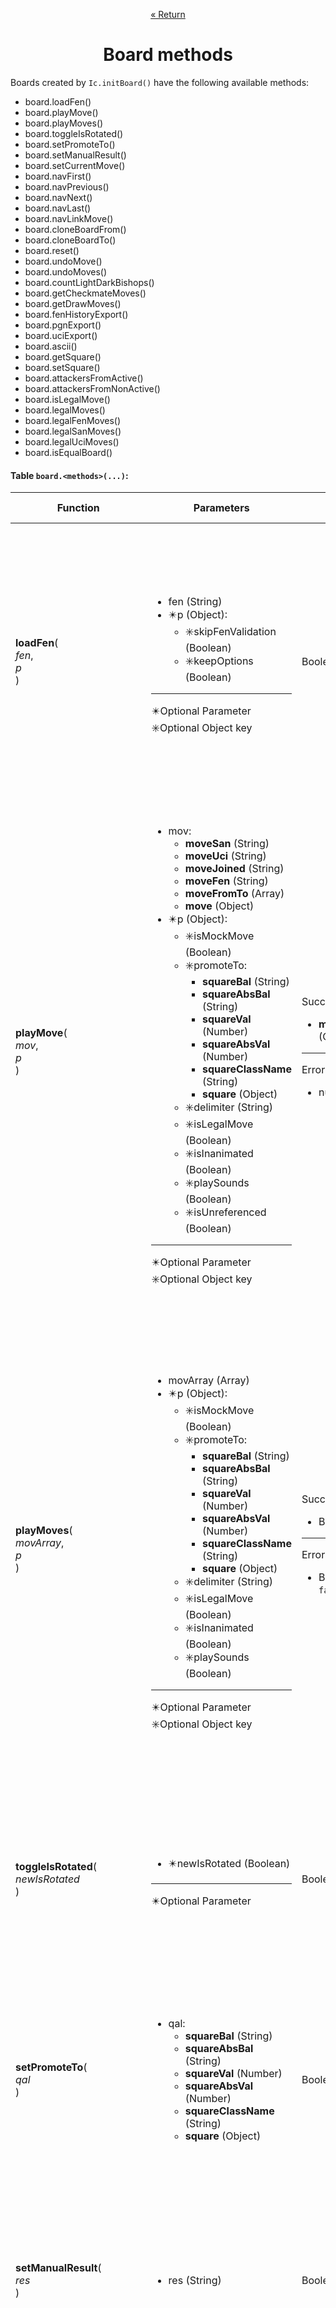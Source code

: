 <p align="center"><a href="https://github.com/ajax333221/isepic-chess#book-documentation">« Return</a></p>

<h1 align="center">Board methods</h1>

Boards created by `Ic.initBoard()` have the following available methods:

<ul>
<li>board.loadFen()</li>
<li>board.playMove()</li>
<li>board.playMoves()</li>
<li>board.toggleIsRotated()</li>
<li>board.setPromoteTo()</li>
<li>board.setManualResult()</li>
<li>board.setCurrentMove()</li>
<li>board.navFirst()</li>
<li>board.navPrevious()</li>
<li>board.navNext()</li>
<li>board.navLast()</li>
<li>board.navLinkMove()</li>
<li>board.cloneBoardFrom()</li>
<li>board.cloneBoardTo()</li>
<li>board.reset()</li>
<li>board.undoMove()</li>
<li>board.undoMoves()</li>
<li>board.countLightDarkBishops()</li>
<li>board.getCheckmateMoves()</li>
<li>board.getDrawMoves()</li>
<li>board.fenHistoryExport()</li>
<li>board.pgnExport()</li>
<li>board.uciExport()</li>
<li>board.ascii()</li>
<li>board.getSquare()</li>
<li>board.setSquare()</li>
<li>board.attackersFromActive()</li>
<li>board.attackersFromNonActive()</li>
<li>board.isLegalMove()</li>
<li>board.legalMoves()</li>
<li>board.legalFenMoves()</li>
<li>board.legalSanMoves()</li>
<li>board.legalUciMoves()</li>
<li>board.isEqualBoard()</li>
</ul>

#### Table `board.<methods>(...)`:

Function | Parameters | Return | UI refresh? | Description
-------- | ---------- | ------ | ----------- | -----------
**loadFen**(<br>*fen*,<br>*p*<br>) | <ul><li>fen (String)</li><li>:eight_pointed_black_star:p (Object):<ul><li>:eight_spoked_asterisk:skipFenValidation (Boolean)</li><li>:eight_spoked_asterisk:keepOptions (Boolean)</li></ul></li></ul><hr>:eight_pointed_black_star:Optional Parameter<br>:eight_spoked_asterisk:Optional Object key | Boolean | Yes | Loads a **fen position**.<br><br>`skipFenValidation = true` skips the fen validation. This should only be used if the fen is known to pass the fen tests of `isepic-chess.js` or the fen was generated by `isepic-chess.js`.<br><br>`keepOptions = true` can be used to prevent the overwrite of `board.isRotated`, `board.promoteTo` and `board.isHidden` to their respectives defaults.<br><br>The Boolean options (`skipFenValidation` and `keepOptions`) default to `false` when not set to a Boolean value of `true`.<br><br>Successfully loading a fen will set `"*"` to `board.manualResult`.<hr>Examples:<ul><li>`board.loadFen("r1bqkbnr/pppp2pp/2n2p2/4p3/2B1P3/5N2/PPPP1PPP/RNBQ1RK1 b kq - 1 4") //true`</li><li>`board.loadFen("2k5/8/1K1R4/8/8/8/8/8 b - - 0 1", {keepOptions: true}) //true`</li><li>`board.loadFen("0invalidfen0") //false`</li></ul>
**playMove**(<br>*mov*,<br>*p*<br>) | <ul><li>mov:<ul><li>**moveSan** (String)</li><li>**moveUci** (String)</li><li>**moveJoined** (String)</li><li>**moveFen** (String)</li><li>**moveFromTo** (Array)</li><li>**move** (Object)</li></ul></li><li>:eight_pointed_black_star:p (Object):<ul><li>:eight_spoked_asterisk:isMockMove (Boolean)</li><li>:eight_spoked_asterisk:promoteTo:<ul><li>**squareBal** (String)</li><li>**squareAbsBal** (String)</li><li>**squareVal** (Number)</li><li>**squareAbsVal** (Number)</li><li>**squareClassName** (String)</li><li>**square** (Object)</li></ul></li><li>:eight_spoked_asterisk:delimiter (String)</li><li>:eight_spoked_asterisk:isLegalMove (Boolean)</li><li>:eight_spoked_asterisk:isInanimated (Boolean)</li><li>:eight_spoked_asterisk:playSounds (Boolean)</li><li>:eight_spoked_asterisk:isUnreferenced (Boolean)</li></ul></li></ul><hr>:eight_pointed_black_star:Optional Parameter<br>:eight_spoked_asterisk:Optional Object key | Success:<ul><li>**move** (Object)</li></ul><hr>Error:<ul><li>null</li></ul> | Yes | Generates and returns a :pushpin:**move**.<br><br>`isMockMove = true` plays the move on a **temporal board** instead of affecting the **board**.<br><br>`isLegalMove = true` skips the legal move validation. This should only be used if the move is known to be a legal move for a specific fen and the current board fen matches it.<br><br>`isInanimated = true` prevents the **piece animation** in UI <sup>(the UI refresh takes place normally)</sup>.<br><br>`playSounds = true` plays the move with **sound effects** in UI.<br><br>`isUnreferenced = true` means that the returned **move** will not be referenced (modifying these unreferenced copies will not affect the corresponding elements in the **move list** or the other way around).<br><br>The Boolean options (`isMockMove`, `isLegalMove`, `isInanimated`, `playSounds` and `isUnreferenced`) default to `false` when not set to a Boolean value of `true`.<br><br>`promoteTo` takes precedence over everything when specified and a pawn promotion takes place.<br><br>`delimiter` is a single character to look for in **moveJoined** (like `"-" in "a2-a4"`) to allow the use of any delimiters. Defaults to `"-"` if not specified.<br><br>Successfully playing a move will set `"*"` to `board.manualResult`.<hr>Examples:<ul><li>`board.playMove("Nc3") //Object{...}`</li><li>`board.playMove("b1_c3", {delimiter: "_"}) //Object{...}`</li><li>`board.playMove("0invalidmove0") //null`</li></ul><hr>:pushpin:Move documentation link:<ul><li>[move properties](https://github.com/ajax333221/isepic-chess/blob/master/docs/move-properties.md#move-properties).</li></ul>
**playMoves**(<br>*movArray*,<br>*p*<br>) | <ul><li>movArray (Array)</li><li>:eight_pointed_black_star:p (Object):<ul><li>:eight_spoked_asterisk:isMockMove (Boolean)</li><li>:eight_spoked_asterisk:promoteTo:<ul><li>**squareBal** (String)</li><li>**squareAbsBal** (String)</li><li>**squareVal** (Number)</li><li>**squareAbsVal** (Number)</li><li>**squareClassName** (String)</li><li>**square** (Object)</li></ul></li><li>:eight_spoked_asterisk:delimiter (String)</li><li>:eight_spoked_asterisk:isLegalMove (Boolean)</li><li>:eight_spoked_asterisk:isInanimated (Boolean)</li><li>:eight_spoked_asterisk:playSounds (Boolean)</li></ul></li></ul><hr>:eight_pointed_black_star:Optional Parameter<br>:eight_spoked_asterisk:Optional Object key | Success:<ul><li>Boolean</li></ul><hr>Error:<ul><li>Boolean: `false`</li></ul> | Yes | It tries to play all the moves consecutively and tells you if all moves were successfully played or not.<br><br>`isMockMove = true` plays the moves on a **temporal board** instead of affecting the **board**.<br><br>:zap:**Tip:** when **isMockMove** is used, all the moves are expected to be from the active side (do not alternate them with the non-active side as the moves will not be being played). However, it is preferred to validate multiple moves with `board.isLegalMove(...)` and a loop with early break.<br><br>`isLegalMove = true` skips the legal move validation. This should only be used if the moves are known to be legal moves for a specific fen and the current board fen matches it.<br><br>`isInanimated = true` prevents the **piece animations** in UI <sup>(the UI refresh takes place normally)</sup>.<br><br>`playSounds = true` plays the moves with **sound effects** in UI.<br><br>The Boolean options (`isMockMove`, `isLegalMove`, `isInanimated` and `playSounds`) default to `false` when not set to a Boolean value of `true`.<br><br>`promoteTo` takes precedence over everything when specified and a pawn promotion takes place.<br><br>`delimiter` is a single character to look for in **moveJoined** (like `"-" in "a2-a4"`) to allow the use of any delimiters. Defaults to `"-"` if not specified.<br><br>Successfully playing a move will set `"*"` to `board.manualResult`.<hr>Examples:<ul><li>`board.playMoves(["e4", "e7-e5", "Nf3"]) //true`</li><li>`board.playMoves(["e2_e4", "e5", "Nf3"], {delimiter: "_"}) //true`</li><li>`board.playMoves(["0invalidmove0"]) //false`</li><li>`board.playMoves(["e4", "0invalidmove0"]) //false`</li></ul>
**toggleIsRotated**(<br>*newIsRotated*<br>) | <ul><li>:eight_pointed_black_star:newIsRotated (Boolean)</li></ul><hr>:eight_pointed_black_star:Optional Parameter | Boolean | Yes | Toggles (or sets) the **board property** of `board.isRotated`.<br><br>When a Boolean is passed, `board.isRotated` will be setting that specific value instead of toggling.<hr>Examples:<ul><li>`board.toggleIsRotated() //true`</li><li>`board.toggleIsRotated(false) //true`</li><li>`board.toggleIsRotated(false) //false`</li><li>`board.toggleIsRotated(true) //true`</li><li>`board.toggleIsRotated(true) //false`</li></ul>
**setPromoteTo**(<br>*qal*<br>) | <ul><li>qal:<ul><li>**squareBal** (String)</li><li>**squareAbsBal** (String)</li><li>**squareVal** (Number)</li><li>**squareAbsVal** (Number)</li><li>**squareClassName** (String)</li><li>**square** (Object)</li></ul></li></ul> | Boolean | Yes | Changes the **board property** of `board.promoteTo`.<br><br>Min and max inclusive limits of `2` (knight) and `5` (queen) will be enforced.<br><br>**Falsy-values** and invalid inputs will default to `5` (queen).<hr>Examples:<ul><li>`board.setPromoteTo(3) //true`</li><li>`board.setPromoteTo(3) //false`</li><li>`board.setPromoteTo(-4) //true`</li><li>`board.setPromoteTo("q") //true`</li><li>`board.setPromoteTo("N") //true`</li><li>`board.setPromoteTo("wr") //true`</li><li>`board.setPromoteTo("br") //false`</li><li>`board.setPromoteTo() //true`</li><li>`board.setPromoteTo() //false`</li></ul>
**setManualResult**(<br>*res*<br>) | <ul><li>res (String)</li></ul> | Boolean | Yes | Changes the **board property** of `board.manualResult`.<br><br>Valid inputs are `"*", "1-0", "0-1" and "1/2-1/2"`. The fallback `"*"` will be used for invalid inputs.<hr>Examples:<ul><li>`board.setManualResult("*") //false`</li><li>`board.setManualResult("1-0") //true`</li><li>`board.setManualResult("0-1") //true`</li><li>`board.setManualResult("1/2-1/2") //true`</li><li>`board.setManualResult("0invalidresult0") //true`</li></ul>
**setCurrentMove**(<br>*val*,<br>*isGoto*<br>) | <ul><li>val (Number)</li><li>:eight_pointed_black_star:isGoto (Boolean)</li></ul><hr>:eight_pointed_black_star:Optional Parameter | Boolean | Yes | Changes the **board property** of `board.currentMove`.<br><br>When a Boolean `true` is passed (or not passing a Boolean type), the value will be set to the **current move**.<br><br>When a Boolean `false` is passed, the **current move** will be shifted by the value instead of setting the value.<br><br>The **piece animation** in UI will be prevented when:<ul><li>Boolean `true` is passed in `isGoto`.</li><li>`isGoto` is not a Boolean type and the **current move** change is bigger than one.</li></ul><hr>Examples:<ul><li>`board.setCurrentMove(2) //true`</li><li>`board.setCurrentMove(2) //false`</li><li>`board.setCurrentMove(1, false) //true`</li><li>`board.setCurrentMove(1, false) //true`</li><li>`board.setCurrentMove(4, true) //true`</li><li>`board.setCurrentMove(4, true) //false`</li></ul>
**navFirst**() | - | Boolean | Yes | Performs a `board.setCurrentMove(0)`.<hr>Examples:<ul><li>`board.navFirst() //true`</li><li>`board.navFirst() //false`</li></ul>
**navPrevious**() | - | Boolean | Yes | Performs a `board.setCurrentMove(board.currentMove-1)`.<hr>Examples:<ul><li>`board.navPrevious() //true`</li><li>`board.navPrevious() //false`</li></ul>
**navNext**() | - | Boolean | Yes | Performs a `board.setCurrentMove(board.currentMove+1)`.<hr>Examples:<ul><li>`board.navNext() //true`</li><li>`board.navNext() //false`</li></ul>
**navLast**() | - | Boolean | Yes | Performs a `board.setCurrentMove(board.moveList.length-1)`.<hr>Examples:<ul><li>`board.navLast() //true`</li><li>`board.navLast() //false`</li></ul>
**navLinkMove**(<br>*moveIndex*<br>) | <ul><li>moveIndex (Number)</li></ul> | Boolean | Yes | Performs a `board.setCurrentMove(moveIndex)`.<hr>Examples:<ul><li>`board.navLinkMove(2) //true`</li><li>`board.navLinkMove(2) //false`</li></ul>
**cloneBoardFrom**(<br>*fromBoard*<br>) | <ul><li>fromBoard:<ul><li>**boardName** (String)</li><li>**board** (Object)</li></ul></li></ul> | Boolean | Yes | Copies all the board properties (except `board.boardName`) from another board into this board.<hr>Examples:<ul><li>`board.cloneBoardFrom(from_board) //true`</li><li>`board.cloneBoardFrom("0invalid0") //false`</li><li>`board.cloneBoardFrom(board) //false`</li></ul><hr>:small_red_triangle_down:Error emits a `console.log(...)` when:<ul><li>the *from board* is not found.</li><li>attempting to clone the board from itself.</li></ul>
**cloneBoardTo**(<br>*toBoard*<br>) | <ul><li>toBoard:<ul><li>**boardName** (String)</li><li>**board** (Object)</li></ul></li></ul> | Boolean | Yes | Copies all the board properties (except `board.boardName`) from this board into another board.<hr>Examples:<ul><li>`board.cloneBoardTo(to_board) //true`</li><li>`board.cloneBoardTo("0invalid0") //false`</li><li>`board.cloneBoardTo(board) //false`</li></ul><hr>:small_red_triangle_down:Error emits a `console.log(...)` when:<ul><li>the *to board* is not found.</li><li>attempting to clone the board to itself.</li></ul>
**reset**(<br>*keepOptions*<br>) | <ul><li>:eight_pointed_black_star:keepOptions (Boolean)</li></ul><hr>:eight_pointed_black_star:Optional Parameter | Boolean | Yes | Loads the **default fen position**.<br><br>`keepOptions` can be used to prevent the overwrite of `board.isRotated`, `board.promoteTo` and `board.isHidden` to their respectives defaults.<br><br>All the played moves are deleted.<br><br>It will set `"*"` to `board.manualResult`.<hr>Examples:<ul><li>`board.reset() //true`</li><li>`board.reset() //false`</li><li>`board.reset(true) //true`</li><li>`board.reset(true) //false`</li></ul>
**undoMove**() | - | Success:<ul><li>**move** (Object)</li></ul><hr>Error:<ul><li>null</li></ul> | Yes | Removes the last :pushpin:**move** played and returns it.<br><br>The returned move is unreferenced and no longer tied to the board (modifying this unreferenced copy will not affect the corresponding element in the **move list** or the other way around).<br><br>The **current move** will be decreased as necessary if it was pointing to the removed move.<br><br>Successfully removing a move will set `"*"` to `board.manualResult`.<hr>Examples:<ul><li>`board.undoMove() //Object{...}`</li><li>`board.undoMove() //null`</li></ul><hr>:pushpin:Move documentation link:<ul><li>[move properties](https://github.com/ajax333221/isepic-chess/blob/master/docs/move-properties.md#move-properties).</li></ul>
**undoMoves**(<br>*decreaseBy*<br>) | <ul><li>:eight_pointed_black_star:decreaseBy (Number)</li></ul><hr>:eight_pointed_black_star:Optional Parameter | **moveArray** (Array) | Yes | Removes the last N :pushpin:**move**s played and returns them as a **move array**.<br><br>If `decreaseBy` is omitted, all the moves will be removed.<br><br>The returned moves are unreferenced and no longer tied to the board (modifying these unreferenced copies will not affect the corresponding elements in the **move list** or the other way around).<br><br>The **current move** will be decreased as necessary if it was pointing to one of the removed moves.<br><br>Successfully removing a move will set `"*"` to `board.manualResult`.<hr>Examples:<ul><li>`board.undoMoves() //[{...}, {...}, ..., {...}]`</li><li>`board.undoMoves(2) //[{...}, {...}]`</li><li>`board.undoMoves(1) //[{...}]`</li><li>`board.undoMoves(0) //[]`</li></ul><hr>:pushpin:Move documentation link:<ul><li>[move properties](https://github.com/ajax333221/isepic-chess/blob/master/docs/move-properties.md#move-properties).</li></ul>
**countLightDarkBishops**() | - | Object: `{w:{...}, b:{...}}` | No | Returns the **bishop count** structured by player color (`w` and `b`) and then by square color (`lightSquaredBishops` and `darkSquaredBishops`).<br><br>The player colors `{w:{...}, b:{...}}` have the following sub-properties:<ul><li>**lightSquaredBishops** (Number): `obj.w.lightSquaredBishops` and `obj.b.lightSquaredBishops`.</li><li>**darkSquaredBishops** (Number): `obj.w.darkSquaredBishops` and `obj.b.darkSquaredBishops`.</li></ul><hr>Example:<ul><li>`board.countLightDarkBishops() //Object{...}`</li></ul>
**getCheckmateMoves**(<br>*earlyBreak*<br>) | <ul><li>:eight_pointed_black_star:earlyBreak (Boolean)</li></ul><hr>:eight_pointed_black_star:Optional Parameter | **finalUciArray** (Array) | No | Returns a **final uci array** with all the uci moves that deliver checkmate after playing any of them.<br><br>Any truthy-value in `earlyBreak` will short-circuit and stop looking after a single move is found.<hr>Examples:<ul><li>`board.getCheckmateMoves() //[]`</li><li>`board_after_f4_e6_g4.getCheckmateMoves() //["d8h4"]`</li></ul>
**getDrawMoves**(<br>*earlyBreak*<br>) | <ul><li>:eight_pointed_black_star:earlyBreak (Boolean)</li></ul><hr>:eight_pointed_black_star:Optional Parameter | **finalUciArray** (Array) | No | Returns a **final uci array** with all the uci moves that draw or a draw is claimable after playing any of them.<br><br>Any truthy-value in `earlyBreak` will short-circuit and stop looking after a single move is found.<hr>Examples:<ul><li>`board.getDrawMoves() //[]`</li><li>`a8_cornered_k_vs_kq.getDrawMoves() //["d6b6", "d6c7"]`</li></ul>
**fenHistoryExport**() | - | Array | No | Returns the **FEN history** list.<br><br>The first element (index 0) holds the initial fen position.<hr>Examples:<ul><li>`board.fenHistoryExport() //["rnbqkbnr/pppppppp/8/8/8/8/PPPPPPPP/RNBQKBNR w KQkq - 0 1"]`</li><li>`board_after_e4.fenHistoryExport() //["rnbqkbnr/pppppppp/8/8/8/8/PPPPPPPP/RNBQKBNR w KQkq - 0 1", "rnbqkbnr/pppppppp/8/8/4P3/8/PPPP1PPP/RNBQKBNR b KQkq - 0 1"]`</li></ul>
**pgnExport**() | - | String | No | Returns the **PGN** as text.<br><br>A line feed `\n` is used as the line break character.<hr>Examples:<ul><li>`board.pgnExport() //"... *"`</li><li>`board_after_e4.pgnExport() //"... 1. e4 *"`</li></ul>
**uciExport**() | - | String | No | Returns the **UCI** moves as text.<hr>Examples:<ul><li>`board.uciExport() //""`</li><li>`board_after_e4.uciExport() //"e2e4"`</li></ul>
**ascii**(<br>*isRotated*<br>) | <ul><li>:eight_pointed_black_star:isRotated (Boolean)</li></ul><hr>:eight_pointed_black_star:Optional Parameter | String | No | Returns the **chess diagram** as text.<br><br>Boolean parameters will take precedence over the **board property** of `board.isRotated`.<br><br>A line feed `\n` is used as the line break character.<hr>Examples:<ul><li>`board.ascii() //"..."`</li><li>`board.ascii(true) //"..."`</li><li>`board.ascii(false) //"..."`</li></ul>
**getSquare**(<br>*qos*,<br>*p*<br>) | <ul><li>qos:<ul><li>**squareBos** (String)</li><li>**squarePos** (Array)</li><li>**square** (Object)</li></ul></li><li>:eight_pointed_black_star:p (Object):<ul><li>:eight_spoked_asterisk:rankShift (Number): `-7 to 7`</li><li>:eight_spoked_asterisk:fileShift (Number): `-7 to 7`</li><li>:eight_spoked_asterisk:isUnreferenced (Boolean)</li></ul></li></ul><hr>:eight_pointed_black_star:Optional Parameter<br>:eight_spoked_asterisk:Optional Object key | Success:<ul><li>**square** (Object)</li></ul><hr>Error:<ul><li>null</li></ul> | No | Returns a :pushpin:**square**.<br><br>If the **square** is invalid (before or after shifting by `rankShift` and `fileShift`), then `null` will be returned.<br><br>`isUnreferenced = true` means that the returned **square** will not be referenced (updates made to the **board** do not affect these unreferenced copies or the other way around).<br><br>The Boolean option `isUnreferenced` defaults to `false` when not set to a Boolean value of `true`.<hr>Examples:<ul><li>`board.getSquare("e4") //Object{...}`</li><li>`board.getSquare("a1", {rankShift: -7, fileShift: 7}) //Object{...}`</li><li>`board.getSquare("0invalidsquare0") //null`</li></ul><hr>:pushpin:Square documentation link:<ul><li>[square properties](https://github.com/ajax333221/isepic-chess/blob/master/docs/square-properties.md#square-properties).</li></ul>
**setSquare**(<br>*qos*,<br>*qal*,<br>*p*<br>) | <ul><li>qos:<ul><li>**squareBos** (String)</li><li>**squarePos** (Array)</li><li>**square** (Object)</li></ul></li><li>qal:<ul><li>**squareBal** (String)</li><li>**squareAbsBal** (String)</li><li>**squareVal** (Number)</li><li>**squareAbsVal** (Number)</li><li>**squareClassName** (String)</li><li>**square** (Object)</li></ul></li><li>:eight_pointed_black_star:p (Object):<ul><li>:eight_spoked_asterisk:rankShift (Number): `-7 to 7`</li><li>:eight_spoked_asterisk:fileShift (Number): `-7 to 7`</li></ul></li></ul><hr>:eight_pointed_black_star:Optional Parameter<br>:eight_spoked_asterisk:Optional Object key | Success:<ul><li>**square** (Object)</li></ul><hr>Error:<ul><li>null</li></ul> | No | Updates and returns a :pushpin:**square**.<br><br>It updates the **king bos** (`board.w.kingBos` or `board.b.kingBos`) when setting a king.<br><br>The **square** object will have every non-static property updated.<br><br>**:warning:Important:** this method is not meant to be used unless you know exactly how everything works (the validation, castle rights and UI must be manually checked, updated and refreshed).<hr>Examples:<ul><li>`board.setSquare("e4", 0) //true`</li><li>`board.setSquare("a1", "Q", {rankShift: -7, fileShift: 7}) //true`</li><li>`board.setSquare("0invalidsquare0", "wr") //false`</li></ul><hr>:pushpin:Square documentation link:<ul><li>[square properties](https://github.com/ajax333221/isepic-chess/blob/master/docs/square-properties.md#square-properties).</li></ul>
**attackersFromActive**(<br>*qos*,<br>*earlyBreak*<br>) | <ul><li>:eight_pointed_black_star:qos:<ul><li>**squareBos** (String)</li><li>**squarePos** (Array)</li><li>**square** (Object)</li></ul></li><li>:eight_pointed_black_star:earlyBreak (Boolean)</li></ul><hr>:eight_pointed_black_star:Optional Parameter | Number | No | This can be called to know how many times active side pieces are attacking a square.<br><br>Any truthy-value in `earlyBreak` will short-circuit and stop looking after a single attack on the square (in this case, either a 0 or 1 will be returned).<br><br>The non-active side **king bos** will be used as default if the optional **qos** is missing.<br><br>It is a waste of resources to re-count the times attacked to the non-active side king square by active side pieces attacks (it is not possible to have the non-active side king at check while still be the active side to move, the result will always be `0`).<hr>Examples:<ul><li>`board.attackersFromActive("c3") //3`</li><li>`board.attackersFromActive("c3", true) //1`</li><li>`board.attackersFromActive("c3", false) //3`</li><li>`board.attackersFromActive("e4") //0`</li><li>`board.attackersFromActive("e4", true) //0`</li><li>`board.attackersFromActive("e4", false) //0`</li></ul>
**attackersFromNonActive**(<br>*qos*,<br>*earlyBreak*<br>) | <ul><li>:eight_pointed_black_star:qos:<ul><li>**squareBos** (String)</li><li>**squarePos** (Array)</li><li>**square** (Object)</li></ul></li><li>:eight_pointed_black_star:earlyBreak (Boolean)</li></ul><hr>:eight_pointed_black_star:Optional Parameter | Number | No | This can be called to know how many times non-active side pieces are attacking a square.<br><br>Any truthy-value in `earlyBreak` will short-circuit and stop looking after a single attack on the square (in this case, either a 0 or 1 will be returned).<br><br>The active side **king bos** will be used as default if the optional **qos** is missing.<br><br>It is a waste of resources to re-count the times attacked to the active side king square by non-active side pieces attacks (this information is already calculated and stored in `board.checks`).<hr>Examples:<ul><li>`board.attackersFromNonActive("c6") //3`</li><li>`board.attackersFromNonActive("c6", true) //1`</li><li>`board.attackersFromNonActive("c6", false) //3`</li><li>`board.attackersFromNonActive("e4") //0`</li><li>`board.attackersFromNonActive("e4", true) //0`</li><li>`board.attackersFromNonActive("e4", false) //0`</li></ul>
**isLegalMove**(<br>*mov*,<br>*p*<br>) | <ul><li>mov:<ul><li>**moveSan** (String)</li><li>**moveUci** (String)</li><li>**moveJoined** (String)</li><li>**moveFen** (String)</li><li>**moveFromTo** (Array)</li><li>**move** (Object)</li></ul></li><li>:eight_pointed_black_star:p (Object):<ul><li>:eight_spoked_asterisk:delimiter (String)</li></ul></li></ul><hr>:eight_pointed_black_star:Optional Parameter<br>:eight_spoked_asterisk:Optional Object key | Success:<ul><li>Boolean</li></ul><hr>Error:<ul><li>Boolean: `false`</li></ul> | No | Test to see if a move is legal or not.<br><br>`delimiter` is a single character to look for in **moveJoined** (like `"-" in "a2-a4"`) to allow the use of any delimiters. Defaults to `"-"` if not specified.<hr>Examples:<ul><li>`board.isLegalMove("Nf3") //true`</li><li>`board.isLegalMove("g1f3") //true`</li><li>`board.isLegalMove("g1-f3") //true`</li><li>`board.isLegalMove("g1_f3", {delimiter: "_"}) //true`</li><li>`board.isLegalMove("rnbqkbnr/pppppppp/8/8/8/5N2/PPPPPPPP/RNBQKB1R b KQkq - 1 1") //true`</li><li>`board.isLegalMove(["g1", [5, 5]]) //true`</li><li>`board.isLegalMove("0invalidsan0") //false`</li><li>`board.isLegalMove("a1-h7") //false`</li><li>`board.isLegalMove(["a1", "0invalidsquare0"]) //false`</li></ul>
**legalMoves**(<br>*initialQos*,<br>*p*<br>) | <ul><li>initialQos:<ul><li>**squareBos** (String)</li><li>**squarePos** (Array)</li><li>**square** (Object)</li></ul></li><li>:eight_pointed_black_star:p (Object):<ul><li>:eight_spoked_asterisk:returnType (String)</li><li>:eight_spoked_asterisk:squareType (String)</li><li>:eight_spoked_asterisk:delimiter (String)</li></ul></li></ul><hr>:eight_pointed_black_star:Optional Parameter<br>:eight_spoked_asterisk:Optional Object key | Success:<ul><li>**finalBosArray** (Array)</li></ul><hr>Error:<ul><li>Array: `[]`</li></ul> | No | Returns a **final bos array** with all the squares that a piece from an **initial qos** square can legally move to.<br><br>Passing an **initial qos** square with a **square val** of `0` or a **non active sign** will result in a `[]`.<br><br>`returnType` accepted values: `"joined"`, `"fromToSquares"`, `"fen"`, `"san"`, `"uci"` and `"toSquare"`. Defaults to `"toSquare"` if not specified.<br><br>`squareType` accepted values: `"square"`, `"pos"` and `"bos"`. Defaults to `"bos"` if not specified. Only used in `returnType = "fromToSquares" and returnType = "toSquare"`.<br><br>`delimiter` is a single character to be used in `returnType = "joined"`. Defaults to `"-"` if not specified.<hr>Examples:<ul><li>`board.legalMoves("b1") //["c3", "a3"]`</li><li>`board.legalMoves("a3") //[]`</li><li>`board.legalMoves("e7") //[]`</li><li>`board.legalMoves("0invalidsquare0") //[]`</li></ul>
**legalFenMoves**(<br>*initialQos*<br>) | <ul><li>initialQos:<ul><li>**squareBos** (String)</li><li>**squarePos** (Array)</li><li>**square** (Object)</li></ul></li></ul> | Success:<ul><li>**finalFenArray** (Array)</li></ul><hr>Error:<ul><li>Array: `[]`</li></ul> | No | Returns a **final fen array** with all the FEN positions that can be legally reached when moving a piece from an **initial qos**.<br><br>Passing an **initial qos** square with a **square val** of `0` or a **non active sign** will result in a `[]`.<br><br>All pawn promotions will be included.<hr>Examples:<ul><li>`board.legalFenMoves("b1") //["rnbqkbnr/pppppppp/8/8/8/2N5/PPPPPPPP/R1BQKBNR b KQkq - 1 1", "rnbqkbnr/pppppppp/8/8/8/N7/PPPPPPPP/R1BQKBNR b KQkq - 1 1"]`</li><li>`board.legalFenMoves("a3") //[]`</li><li>`board.legalFenMoves("e7") //[]`</li><li>`board.legalFenMoves("0invalidsquare0") //[]`</li></ul>
**legalSanMoves**(<br>*initialQos*<br>) | <ul><li>initialQos:<ul><li>**squareBos** (String)</li><li>**squarePos** (Array)</li><li>**square** (Object)</li></ul></li></ul> | Success:<ul><li>**finalSanArray** (Array)</li></ul><hr>Error:<ul><li>Array: `[]`</li></ul> | No | Returns a **final san array** with all the san moves that a piece from an **initial qos** square can legally move to.<br><br>Passing an **initial qos** square with a **square val** of `0` or a **non active sign** will result in a `[]`.<br><br>All pawn promotions will be included.<hr>Examples:<ul><li>`board.legalSanMoves("b1") //["Nc3", "Na3"]`</li><li>`board.legalSanMoves("a3") //[]`</li><li>`board.legalSanMoves("e7") //[]`</li><li>`board.legalSanMoves("0invalidsquare0") //[]`</li></ul>
**legalUciMoves**(<br>*initialQos*<br>) | <ul><li>initialQos:<ul><li>**squareBos** (String)</li><li>**squarePos** (Array)</li><li>**square** (Object)</li></ul></li></ul> | Success:<ul><li>**finalUciArray** (Array)</li></ul><hr>Error:<ul><li>Array: `[]`</li></ul> | No | Returns a **final uci array** with all the uci moves that a piece from an **initial qos** square can legally move to.<br><br>Passing an **initial qos** square with a **square val** of `0` or a **non active sign** will result in a `[]`.<br><br>All pawn promotions will be included.<hr>Examples:<ul><li>`board.legalUciMoves("b1") //["b1c3", "b1a3"]`</li><li>`board.legalUciMoves("a3") //[]`</li><li>`board.legalUciMoves("e7") //[]`</li><li>`board.legalUciMoves("0invalidsquare0") //[]`</li></ul>
**isEqualBoard**(<br>*toBoard*<br>) | <ul><li>toBoard:<ul><li>**boardName** (String)</li><li>**board** (Object)</li></ul></li></ul> | Success:<ul><li>Boolean</li></ul><hr>:small_red_triangle_down:Error:<ul><li>Boolean: `false`</li></ul> | No | Tests for the equality of the [board properties](https://github.com/ajax333221/isepic-chess/blob/master/docs/board-properties.md#board-properties) <sup>(except for `board.boardName`)</sup> between the calling **board** and another **board**.<hr>Examples:<ul><li>`board.isEqualBoard("board_copy") //true`</li><li>`board.isEqualBoard(other_board) //false`</li><li>`same_board.isEqualBoard(same_board) //true`</li><li>`other_board.isEqualBoard("nonexistent") //false`</li></ul><hr>:small_red_triangle_down:Error emits a `console.log(...)` when:<ul><li>the *to board* is not found.</li></ul>

<sup>And the [board UI methods](https://github.com/ajax333221/isepic-chess-ui/blob/master/docs/board-ui-methods.md#board-ui-methods) when **isepic-chess-ui.js** is present.</sup>

<p align="center"><a href="https://github.com/ajax333221/isepic-chess#book-documentation">« Return</a></p>
